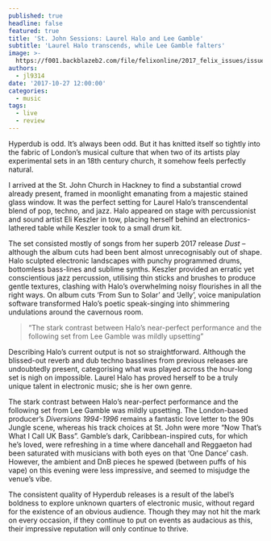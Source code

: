 ```yaml
---
published: true
headline: false
featured: true
title: 'St. John Sessions: Laurel Halo and Lee Gamble'
subtitle: 'Laurel Halo transcends, while Lee Gamble falters'
image: >-
  https://f001.backblazeb2.com/file/felixonline/2017_felix_issues/issue_1673/1673_music_laurel_halo.jpg
authors:
  - jl9314
date: '2017-10-27 12:00:00'
categories:
  - music
tags:
  - live
  - review
---
```

Hyperdub is odd. It’s always been odd. But it has knitted itself so tightly into the fabric of London’s musical culture that when two of its artists play experimental sets in an 18th century church, it somehow feels perfectly natural.

I arrived at the St. John Church in Hackney to find a substantial crowd already present, framed in moonlight emanating from a majestic stained glass window. It was the perfect setting for Laurel Halo’s transcendental blend of pop, techno, and jazz. Halo appeared on stage with percussionist and sound artist Eli Keszler in tow, placing herself behind an electronics-lathered table while Keszler took to a small drum kit.

The set consisted mostly of songs from her superb 2017 release _Dust_ – although the album cuts had been bent almost unrecognisably out of shape. Halo sculpted electronic landscapes with punchy programmed drums, bottomless bass-lines and sublime synths. Keszler provided an erratic yet conscientious jazz percussion, utilising thin sticks and brushes to produce gentle textures, clashing with Halo’s overwhelming noisy flourishes in all the right ways. On album cuts ‘From Sun to Solar’ and ‘Jelly’, voice manipulation software transformed Halo’s poetic speak-singing into shimmering undulations around the cavernous room.

> “The stark contrast between Halo’s near-perfect performance and the following set from Lee Gamble was mildly upsetting”

Describing Halo’s current output is not so straightforward. Although the blissed-out reverb and dub techno basslines from previous releases are undoubtedly present, categorising what was played across the hour-long set is nigh on impossible. Laurel Halo has proved herself to be a truly unique talent in electronic music; she is her own genre. 

The stark contrast between Halo’s near-perfect performance and the following set from Lee Gamble was mildly upsetting. The London-based producer’s _Diversions 1994-1996_ remains a fantastic love letter to the 90s Jungle scene, whereas his track choices at St. John were more “Now That’s What I Call UK Bass”. Gamble’s dark, Caribbean-inspired cuts, for which he’s loved, were refreshing in a time where dancehall and Reggaeton had been saturated with musicians with both eyes on that ‘One Dance’ cash. However, the ambient and DnB pieces he spewed (between puffs of his vape) on this evening were less impressive, and seemed to misjudge the venue’s vibe.

The consistent quality of Hyperdub releases is a result of the label’s boldness to explore unknown quarters of electronic music, without regard for the existence of an obvious audience. Though they may not hit the mark on every occasion, if they continue to put on events as audacious as this, their impressive reputation will only continue to thrive. 
